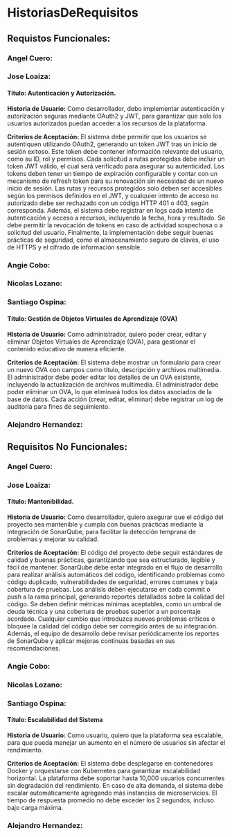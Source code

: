 # HistoriasDeRequisitos

## Requistos Funcionales:

### Angel Cuero:

### Jose Loaiza:

#### Título: Autenticación y Autorización.

**Historia de Usuario:** Como desarrollador, debo implementar autenticación y autorización seguras mediante OAuth2 y JWT, para garantizar que solo los usuarios autorizados puedan acceder a los recursos de la plataforma.

**Criterios de Aceptación:** El sistema debe permitir que los usuarios se autentiquen utilizando OAuth2, generando un token JWT tras un inicio de sesión exitoso. Este token debe contener información relevante del usuario, como su ID, rol y permisos. Cada solicitud a rutas protegidas debe incluir un token JWT válido, el cual será verificado para asegurar su autenticidad. Los tokens deben tener un tiempo de expiración configurable y contar con un mecanismo de refresh token para su renovación sin necesidad de un nuevo inicio de sesión. Las rutas y recursos protegidos solo deben ser accesibles según los permisos definidos en el JWT, y cualquier intento de acceso no autorizado debe ser rechazado con un código HTTP 401 o 403, según corresponda. Además, el sistema debe registrar en logs cada intento de autenticación y acceso a recursos, incluyendo la fecha, hora y resultado. Se debe permitir la revocación de tokens en caso de actividad sospechosa o a solicitud del usuario. Finalmente, la implementación debe seguir buenas prácticas de seguridad, como el almacenamiento seguro de claves, el uso de HTTPS y el cifrado de información sensible.

### Angie Cobo:

### Nicolas Lozano:

### Santiago Ospina:

#### Título: Gestión de Objetos Virtuales de Aprendizaje (OVA)

**Historia de Usuario:**
Como administrador, quiero poder crear, editar y eliminar Objetos Virtuales de Aprendizaje (OVA), para gestionar el contenido educativo de manera eficiente.

**Criterios de Aceptación:**
El sistema debe mostrar un formulario para crear un nuevo OVA con campos como título, descripción y archivos multimedia.
El administrador debe poder editar los detalles de un OVA existente, incluyendo la actualización de archivos multimedia.
El administrador debe poder eliminar un OVA, lo que eliminará todos los datos asociados de la base de datos.
Cada acción (crear, editar, eliminar) debe registrar un log de auditoría para fines de seguimiento.

### Alejandro Hernandez:

## Requisitos No Funcionales:

### Angel Cuero:

### Jose Loaiza:

#### Título: Mantenibilidad.

**Historia de Usuario:** Como desarrollador, quiero asegurar que el código del proyecto sea mantenible y cumpla con buenas prácticas mediante la integración de SonarQube, para facilitar la detección temprana de problemas y mejorar su calidad.

**Criterios de Aceptación:** El código del proyecto debe seguir estándares de calidad y buenas prácticas, garantizando que sea estructurado, legible y fácil de mantener. SonarQube debe estar integrado en el flujo de desarrollo para realizar análisis automáticos del código, identificando problemas como código duplicado, vulnerabilidades de seguridad, errores comunes y baja cobertura de pruebas. Los análisis deben ejecutarse en cada commit o push a la rama principal, generando reportes detallados sobre la calidad del código. Se deben definir métricas mínimas aceptables, como un umbral de deuda técnica y una cobertura de pruebas superior a un porcentaje acordado. Cualquier cambio que introduzca nuevos problemas críticos o bloquee la calidad del código debe ser corregido antes de su integración. Además, el equipo de desarrollo debe revisar periódicamente los reportes de SonarQube y aplicar mejoras continuas basadas en sus recomendaciones.

### Angie Cobo:

### Nicolas Lozano:

### Santiago Ospina:
#### Título: Escalabilidad del Sistema

**Historia de Usuario:**
Como usuario, quiero que la plataforma sea escalable, para que pueda manejar un aumento en el número de usuarios sin afectar el rendimiento.

**Criterios de Aceptación:**
El sistema debe desplegarse en contenedores Docker y orquestarse con Kubernetes para garantizar escalabilidad horizontal.
La plataforma debe soportar hasta 10,000 usuarios concurrentes sin degradación del rendimiento.
En caso de alta demanda, el sistema debe escalar automáticamente agregando más instancias de microservicios.
El tiempo de respuesta promedio no debe exceder los 2 segundos, incluso bajo carga máxima.

### Alejandro Hernandez:
